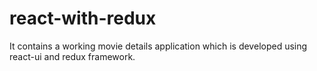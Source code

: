 # react-with-redux
It contains a working movie details application which is developed using react-ui and redux framework.
